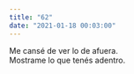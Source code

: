 ```yaml
---
title: "62"
date: "2021-01-18 00:03:00"
---
```


Me cansé de ver lo de afuera.\
Mostrame lo que tenés adentro.